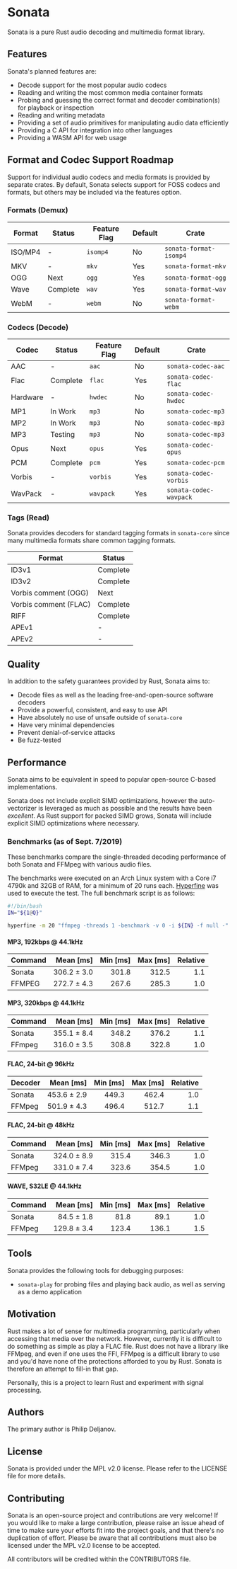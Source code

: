 # Sonata

Sonata is a pure Rust audio decoding and multimedia format library.

## Features

Sonata's planned features are:

* Decode support for the most popular audio codecs
* Reading and writing the most common media container formats
* Probing and guessing the correct format and decoder combination(s) for playback or inspection
* Reading and writing metadata
* Providing a set of audio primitives for manipulating audio data efficiently
* Providing a C API for integration into other languages
* Providing a WASM API for web usage

## Format and Codec Support Roadmap

Support for individual audio codecs and media formats is provided by separate crates. By default, Sonata selects
support for FOSS codecs and formats, but others may be included via the features option.

### Formats (Demux)

| Format  | Status      | Feature Flag | Default | Crate                  |  
|---------|-------------|--------------|---------|------------------------|
| ISO/MP4 | -           | `isomp4`     | No      | `sonata-format-isomp4` |
| MKV     | -           | `mkv`        | Yes     | `sonata-format-mkv`    |
| OGG     | Next        | `ogg`        | Yes     | `sonata-format-ogg`    |
| Wave    | Complete    | `wav`        | Yes     | `sonata-format-wav`    |
| WebM    | -           | `webm`       | No      | `sonata-format-webm`   |

### Codecs (Decode)

| Codec    | Status      | Feature Flag | Default | Crate                  |
|----------|-------------|--------------|---------|------------------------|
| AAC      | -           | `aac`        | No      | `sonata-codec-aac`     |
| Flac     | Complete    | `flac`       | Yes     | `sonata-codec-flac`    |
| Hardware | -           | `hwdec`      | No      | `sonata-codec-hwdec`   |
| MP1      | In Work     | `mp3`        | No      | `sonata-codec-mp3`     |
| MP2      | In Work     | `mp3`        | No      | `sonata-codec-mp3`     |
| MP3      | Testing     | `mp3`        | No      | `sonata-codec-mp3`     |
| Opus     | Next        | `opus`       | Yes     | `sonata-codec-opus`    |
| PCM      | Complete    | `pcm`        | Yes     | `sonata-codec-pcm`     |
| Vorbis   | -           | `vorbis`     | Yes     | `sonata-codec-vorbis`  |
| WavPack  | -           | `wavpack`    | Yes     | `sonata-codec-wavpack` |

<!--
### Codecs (Encode)

Sonata does not aim to provide Rust-based encoders for codecs. This is because most encoders have undergone years of development, tweaking, and optimization. Replicating this work would be difficult and provide little benefit for safety because the input to an encoder is controlled by the developer unlike a decoder or demuxer.

Sonata plans to provide "unsafe" encoder packages that wrap traditional C-based encoders.

| Codec    | Status      | Feature Flag | Default | Crate                           |
|----------|-------------|--------------|---------|---------------------------------|
| Flac     | -           | `libflac`    | No      | `sonata-unsafe-codec-libflac`   |
| Hardware | -           | `hwenc`      | No      | `sonata-codec-hwenc`            |
| Opus     | -           | `libopus`    | No      | `sonata-unsafe-codec-libopus`   |
| Vorbis   | -           | `libvorbis`  | No      | `sonata-unsafe-codec-libvorbis` |
-->

### Tags (Read)

Sonata provides decoders for standard tagging formats in `sonata-core` since many multimedia formats share common tagging formats.

| Format                | Status      |
|-----------------------|-------------|
| ID3v1                 | Complete    |
| ID3v2                 | Complete    |
| Vorbis comment (OGG)  | Next        |
| Vorbis comment (FLAC) | Complete    |
| RIFF                  | Complete    |
| APEv1                 | -           |
| APEv2                 | -           |

## Quality

In addition to the safety guarantees provided by Rust, Sonata aims to:

* Decode files as well as the leading free-and-open-source software decoders
* Provide a powerful, consistent, and easy to use API
* Have absolutely no use of unsafe outside of `sonata-core`
* Have very minimal dependencies
* Prevent denial-of-service attacks
* Be fuzz-tested

## Performance

Sonata aims to be equivalent in speed to popular open-source C-based implementations.

Sonata does not include explicit SIMD optimizations, however the auto-vectorizer is leveraged as much as possible and the results have been *excellent*. As Rust support for packed SIMD grows, Sonata will include explicit SIMD optimizations where necessary.

### Benchmarks (as of Sept. 7/2019)

These benchmarks compare the single-threaded decoding performance of both Sonata and FFMpeg with various audio files.

The benchmarks were executed on an Arch Linux system with a Core i7 4790k and 32GB of RAM, for a minimum of 20 runs each. [Hyperfine](https://github.com/sharkdp/hyperfine) was used to execute the test. The full benchmark script is as follows:

```bash
#!/bin/bash
IN="${1@Q}"

hyperfine -m 20 "ffmpeg -threads 1 -benchmark -v 0 -i ${IN} -f null -" "sonata-play --decode-only ${IN}"
```

#### MP3, 192kbps @ 44.1kHz

| Command | Mean [ms] | Min [ms] | Max [ms] | Relative |
|:---|---:|---:|---:|---:|
| Sonata | 306.2 ± 3.0 | 301.8 | 312.5 | 1.1 |
| FFMPEG | 272.7 ± 4.3 | 267.6 | 285.3 | 1.0 |

#### MP3, 320kbps @ 44.1kHz

| Command | Mean [ms] | Min [ms] | Max [ms] | Relative |
|:---|---:|---:|---:|---:|
| Sonata | 355.1 ± 8.4 | 348.2 | 376.2 | 1.1 |
| FFmpeg | 316.0 ± 3.5 | 308.8 | 322.8 | 1.0 |

#### FLAC, 24-bit @ 96kHz

| Decoder | Mean [ms] | Min [ms] | Max [ms] | Relative |
|:---|---:|---:|---:|---:|
| Sonata | 453.6 ± 2.9 | 449.3 | 462.4 | 1.0 |
| FFMpeg | 501.9 ± 4.3 | 496.4 | 512.7 | 1.1 |

#### FLAC, 24-bit @ 48kHz

| Command | Mean [ms] | Min [ms] | Max [ms] | Relative |
|:---|---:|---:|---:|---:|
| Sonata | 324.0 ± 8.9 | 315.4 | 346.3 | 1.0 |
| FFMpeg | 331.0 ± 7.4 | 323.6 | 354.5 | 1.0 |

#### WAVE, S32LE @ 44.1kHz

| Command | Mean [ms] | Min [ms] | Max [ms] | Relative |
|:---|---:|---:|---:|---:|
| Sonata | 84.5 ± 1.8 | 81.8 | 89.1 | 1.0 |
| FFMpeg | 129.8 ± 3.4 | 123.4 | 136.1 | 1.5 |

## Tools

Sonata provides the following tools for debugging purposes:

* `sonata-play` for probing files and playing back audio, as well as serving as a demo application

## Motivation

Rust makes a lot of sense for multimedia programming, particularly when accessing that media over the network. However, currently it is difficult to do something as simple as play a FLAC file. Rust does not have a library like FFMpeg, and even if one uses the FFI, FFMpeg is a difficult library to use and you'd have none of the protections afforded to you by Rust. Sonata is therefore an attempt to fill-in that gap.

Personally, this is a project to learn Rust and experiment with signal processing.

## Authors

The primary author is Philip Deljanov.

## License

Sonata is provided under the MPL v2.0 license. Please refer to the LICENSE file for more details.

## Contributing

Sonata is an open-source project and contributions are very welcome! If you would like to make a large contribution, please raise an issue ahead of time to make sure your efforts fit into the project goals, and that there's no duplication of effort. Please be aware that all contributions must also be licensed under the MPL v2.0 license to be accepted.

All contributors will be credited within the CONTRIBUTORS file.
